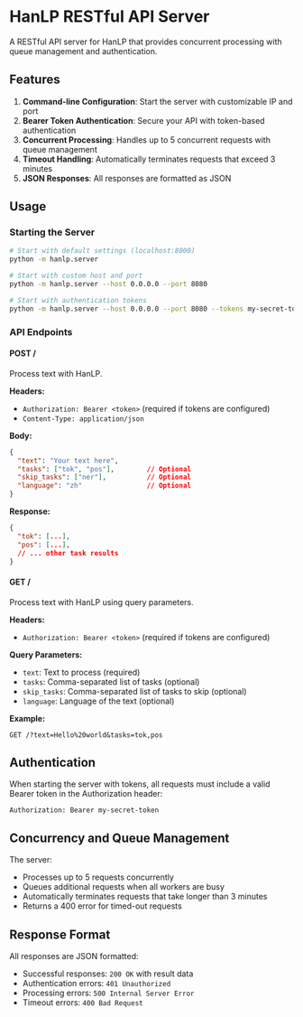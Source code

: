 # HanLP RESTful API Server

A RESTful API server for HanLP that provides concurrent processing with queue management and authentication.

## Features

1. **Command-line Configuration**: Start the server with customizable IP and port
2. **Bearer Token Authentication**: Secure your API with token-based authentication
3. **Concurrent Processing**: Handles up to 5 concurrent requests with queue management
4. **Timeout Handling**: Automatically terminates requests that exceed 3 minutes
5. **JSON Responses**: All responses are formatted as JSON

## Usage

### Starting the Server

```bash
# Start with default settings (localhost:8000)
python -m hanlp.server

# Start with custom host and port
python -m hanlp.server --host 0.0.0.0 --port 8080

# Start with authentication tokens
python -m hanlp.server --host 0.0.0.0 --port 8080 --tokens my-secret-token another-token
```

### API Endpoints

#### POST /

Process text with HanLP.

**Headers:**
- `Authorization: Bearer <token>` (required if tokens are configured)
- `Content-Type: application/json`

**Body:**
```json
{
  "text": "Your text here",
  "tasks": ["tok", "pos"],        // Optional
  "skip_tasks": ["ner"],          // Optional
  "language": "zh"                // Optional
}
```

**Response:**
```json
{
  "tok": [...],
  "pos": [...],
  // ... other task results
}
```

#### GET /

Process text with HanLP using query parameters.

**Headers:**
- `Authorization: Bearer <token>` (required if tokens are configured)

**Query Parameters:**
- `text`: Text to process (required)
- `tasks`: Comma-separated list of tasks (optional)
- `skip_tasks`: Comma-separated list of tasks to skip (optional)
- `language`: Language of the text (optional)

**Example:**
```
GET /?text=Hello%20world&tasks=tok,pos
```

## Authentication

When starting the server with tokens, all requests must include a valid Bearer token in the Authorization header:

```
Authorization: Bearer my-secret-token
```

## Concurrency and Queue Management

The server:
- Processes up to 5 requests concurrently
- Queues additional requests when all workers are busy
- Automatically terminates requests that take longer than 3 minutes
- Returns a 400 error for timed-out requests

## Response Format

All responses are JSON formatted:
- Successful responses: `200 OK` with result data
- Authentication errors: `401 Unauthorized`
- Processing errors: `500 Internal Server Error`
- Timeout errors: `400 Bad Request`